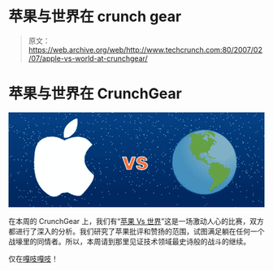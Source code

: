 # 苹果与世界在 crunch gear 

> 原文：<https://web.archive.org/web/http://www.techcrunch.com:80/2007/02/07/apple-vs-world-at-crunchgear/>

# 苹果与世界在 CrunchGear

![](img/d339210c4244863012915c66c4bff6bb.png)

在本周的 CrunchGear 上，我们有“[苹果 Vs 世界](https://web.archive.org/web/20220929214446/http://crunchgear.com/category/apple-vs-the-world/)”这是一场激动人心的比赛，双方都进行了深入的分析。我们研究了苹果批评和赞扬的范围，试图满足躺在任何一个战壕里的同情者。所以，本周请到那里见证技术领域最史诗般的战斗的继续。

仅在[嘎吱嘎吱](https://web.archive.org/web/20220929214446/http://www.crunchgear.com/)！